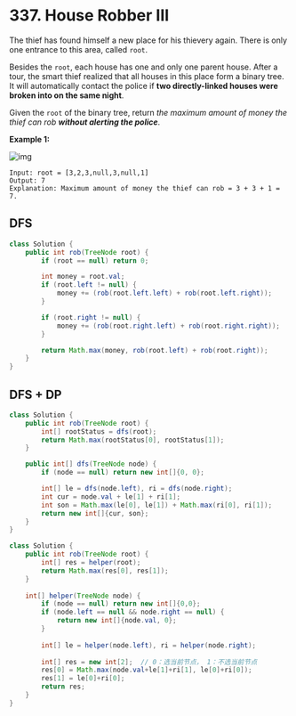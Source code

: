 # 337. House Robber III

The thief has found himself a new place for his thievery again. There is only one entrance to this area, called `root`.

Besides the `root`, each house has one and only one parent house. After a tour, the smart thief realized that all houses in this place form a binary tree. It will automatically contact the police if **two directly-linked houses were broken into on the same night**.

Given the `root` of the binary tree, return *the maximum amount of money the thief can rob **without alerting the police***.

 

**Example 1:**

![img](https://assets.leetcode.com/uploads/2021/03/10/rob1-tree.jpg)

```
Input: root = [3,2,3,null,3,null,1]
Output: 7
Explanation: Maximum amount of money the thief can rob = 3 + 3 + 1 = 7.
```



## DFS

```java
class Solution {
    public int rob(TreeNode root) {
        if (root == null) return 0;

        int money = root.val;
        if (root.left != null) {
            money += (rob(root.left.left) + rob(root.left.right));
        }

        if (root.right != null) {
            money += (rob(root.right.left) + rob(root.right.right));
        }

        return Math.max(money, rob(root.left) + rob(root.right));
    }
}
```



## DFS + DP

```java
class Solution {
    public int rob(TreeNode root) {
        int[] rootStatus = dfs(root);
        return Math.max(rootStatus[0], rootStatus[1]);
    }

    public int[] dfs(TreeNode node) {
        if (node == null) return new int[]{0, 0};

        int[] le = dfs(node.left), ri = dfs(node.right);
        int cur = node.val + le[1] + ri[1];
        int son = Math.max(le[0], le[1]) + Math.max(ri[0], ri[1]);
        return new int[]{cur, son};
    }
}
```



```java
class Solution {
    public int rob(TreeNode root) {
        int[] res = helper(root);
        return Math.max(res[0], res[1]);
    }
    
    int[] helper(TreeNode node) {
        if (node == null) return new int[]{0,0};
        if (node.left == null && node.right == null) {
            return new int[]{node.val, 0};
        }
        
        int[] le = helper(node.left), ri = helper(node.right);
        
        int[] res = new int[2];  // 0：选当前节点， 1：不选当前节点
        res[0] = Math.max(node.val+le[1]+ri[1], le[0]+ri[0]);
        res[1] = le[0]+ri[0];
        return res;
    }
}
```


